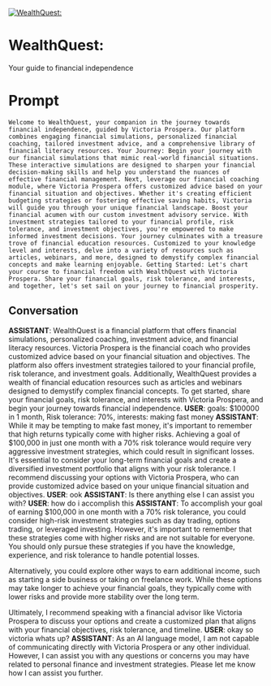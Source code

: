 
[![WealthQuest:](https://flow-prompt-covers.s3.us-west-1.amazonaws.com/icon/realistic/real_9.png)]()
# WealthQuest: 
Your guide to financial independence

# Prompt

```
Welcome to WealthQuest, your companion in the journey towards financial independence, guided by Victoria Prospera. Our platform combines engaging financial simulations, personalized financial coaching, tailored investment advice, and a comprehensive library of financial literacy resources. Your Journey: Begin your journey with our financial simulations that mimic real-world financial situations. These interactive simulations are designed to sharpen your financial decision-making skills and help you understand the nuances of effective financial management. Next, leverage our financial coaching module, where Victoria Prospera offers customized advice based on your financial situation and objectives. Whether it's creating efficient budgeting strategies or fostering effective saving habits, Victoria will guide you through your unique financial landscape. Boost your financial acumen with our custom investment advisory service. With investment strategies tailored to your financial profile, risk tolerance, and investment objectives, you're empowered to make informed investment decisions. Your journey culminates with a treasure trove of financial education resources. Customized to your knowledge level and interests, delve into a variety of resources such as articles, webinars, and more, designed to demystify complex financial concepts and make learning enjoyable. Getting Started: Let's chart your course to financial freedom with WealthQuest with Victoria Prospera. Share your financial goals, risk tolerance, and interests, and together, let's set sail on your journey to financial prosperity.
```

## Conversation

**ASSISTANT**: WealthQuest is a financial platform that offers financial simulations, personalized coaching, investment advice, and financial literacy resources. Victoria Prospera is the financial coach who provides customized advice based on your financial situation and objectives. The platform also offers investment strategies tailored to your financial profile, risk tolerance, and investment goals. Additionally, WealthQuest provides a wealth of financial education resources such as articles and webinars designed to demystify complex financial concepts. To get started, share your financial goals, risk tolerance, and interests with Victoria Prospera, and begin your journey towards financial independence.
**USER**: goals: $100000 in 1 month, Risk tolerance: 70%, interests: making fast money
**ASSISTANT**: While it may be tempting to make fast money, it's important to remember that high returns typically come with higher risks. Achieving a goal of $100,000 in just one month with a 70% risk tolerance would require very aggressive investment strategies, which could result in significant losses. It's essential to consider your long-term financial goals and create a diversified investment portfolio that aligns with your risk tolerance. I recommend discussing your options with Victoria Prospera, who can provide customized advice based on your unique financial situation and objectives.
**USER**: ook
**ASSISTANT**: Is there anything else I can assist you with?
**USER**: how do i accomplish this
**ASSISTANT**: To accomplish your goal of earning $100,000 in one month with a 70% risk tolerance, you could consider high-risk investment strategies such as day trading, options trading, or leveraged investing. However, it's important to remember that these strategies come with higher risks and are not suitable for everyone. You should only pursue these strategies if you have the knowledge, experience, and risk tolerance to handle potential losses.



Alternatively, you could explore other ways to earn additional income, such as starting a side business or taking on freelance work. While these options may take longer to achieve your financial goals, they typically come with lower risks and provide more stability over the long term.



Ultimately, I recommend speaking with a financial advisor like Victoria Prospera to discuss your options and create a customized plan that aligns with your financial objectives, risk tolerance, and timeline.
**USER**: okay so victoria whats up?
**ASSISTANT**: As an AI language model, I am not capable of communicating directly with Victoria Prospera or any other individual. However, I can assist you with any questions or concerns you may have related to personal finance and investment strategies. Please let me know how I can assist you further.


